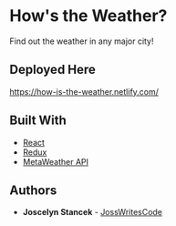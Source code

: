 
# How's the Weather?


Find out the weather in any major city! 


## Deployed Here


https://how-is-the-weather.netlify.com/


## Built With

* [React](https://reactjs.org/)
* [Redux](https://redux.js.org/)
* [MetaWeather API](https://www.metaweather.com/api/)

## Authors

* **Joscelyn Stancek** - [JossWritesCode](https://github.com/JossWritesCode)


